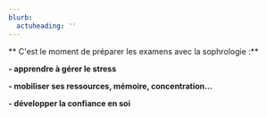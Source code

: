 ```yaml
---
blurb:
  actuheading: ''
---
```

** C'est le moment de préparer les examens avec la sophrologie :**

**\- apprendre à gérer le stress**

**\- mobiliser ses ressources, mémoire, concentration...**

**\- développer la confiance en soi**
